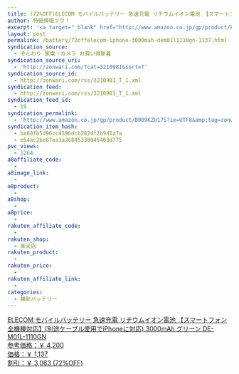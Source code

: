 ```yaml
---
title: (72%OFF)ELECOM モバイルバッテリー 急速充電 リチウムイオン電池 【スマートフォン全機種対応】(別途ケーブル使用でiPhoneに対応) 3000mAh グリーン DE-M01L-1110GN ￥1,137
author: 特価情報ツウ！
excerpt: '<a target="_blank" href="http://www.amazon.co.jp/gp/product/B009KZU17S?ie=UTF8&amp;tag=zonwari-22&amp;linkCode=as2&amp;camp=247&amp;creative=7399&amp;creativeASIN=B009KZU17S"><img src="http://ecx.images-amazon.com/images/I/41CL2s5ly4L._SL100_.jpg"><br>ELECOM &#12514;&#12496;&#12452;&#12523;&#12496;&#12483;&#12486;&#12522;&#12540; &#24613;&#36895;&#20805;&#38651; &#12522;&#12481;&#12454;&#12512;&#12452;&#12458;&#12531;&#38651;&#27744; &#12304;&#12473;&#12510;&#12540;&#12488;&#12501;&#12457;&#12531;&#20840;&#27231;&#31278;&#23550;&#24540;&#12305;(&#21029;&#36884;&#12465;&#12540;&#12502;&#12523;&#20351;&#29992;&#12391;iPhone&#12395;&#23550;&#24540;) 3000mAh &#12464;&#12522;&#12540;&#12531; DE-M01L-1110GN<br>&#21442;&#32771;&#20385;&#26684;&#65306;&#65509; 4,200<br>&#20385;&#26684;&#65306;&#65509; 1,137<br>&#21106;&#24341;&#65306;&#65509; 3,063 (72%OFF)</a>'
layout: post
permalink: /battery/72offelecom-iphone-3000mah-dem01l1110gn-1137.html
syndication_source:
  - ぞんわり 家電・カメラ お買い得新着
syndication_source_uri:
  - 'http://zonwari.com/?cat=3210981&sort=T'
syndication_source_id:
  - http://zonwari.com/rss/3210981_T_1.xml
syndication_feed:
  - http://zonwari.com/rss/3210981_T_1.xml
syndication_feed_id:
  - 19
syndication_permalink:
  - 'http://www.amazon.co.jp/gp/product/B009KZU17S?ie=UTF8&amp;tag=zonwari-22&amp;linkCode=as2&amp;camp=247&amp;creative=7399&amp;creativeASIN=B009KZU17S'
syndication_item_hash:
  - ba80fb5d96cc4596dcb2824f2b9d1a7a
  - e54ac2be87ee3a26845338045403d775
pvc_views:
  - 1264
a8affiliate_code:
  - 
a8image_link:
  - 
a8product:
  - 
a8shop:
  - 
a8price:
  - 
rakuten_affiliate_code:
  - 
rakuten_shop:
  - 楽天店
rakuten_product:
  - 
rakuten_price:
  - 
rakuten_affiliate_link:
  - 
categories:
  - 補助バッテリー
---
```

[<img src='http://i1.wp.com/ecx.images-amazon.com/images/I/41CL2s5ly4L._SL150_.jpg?w=546' title="" alt="" data-recalc-dims="1" />  
ELECOM モバイルバッテリー 急速充電 リチウムイオン電池 【スマートフォン全機種対応】(別途ケーブル使用でiPhoneに対応) 3000mAh グリーン DE-M01L-1110GN  
参考価格：￥ 4,200  
価格：￥ 1,137  
割引：￥ 3,063 (72%OFF)][1]

 [1]: http://www.amazon.co.jp/gp/product/B009KZU17S?ie=UTF8&#038;tag=tokkajohotsu-22&#038;linkCode=as2&#038;camp=247&#038;creative=7399&#038;creativeASIN=B009KZU17S
